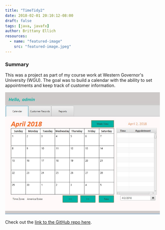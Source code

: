 ```yaml
---
title: "TimeTidy2"
date: 2018-02-01 20:10:12-08:00
draft: false
tags: [java, javafx]
author: Brittany Ellich
resources:
  - name: "featured-image"
    src: "featured-image.jpeg"
---
```


### Summary

This was a project as part of my course work at Western Governor's University (WGU). The goal was to build a calendar with the ability to set appointments and keep track of customer information.

![Calendar app](featured-image.jpeg)

Check out the [link to the GitHub repo here](https://github.com/brittanyellich/TimeTidy2).
